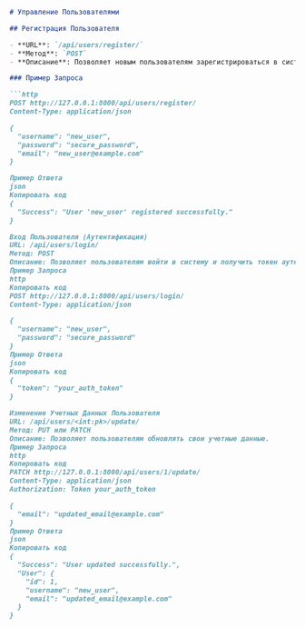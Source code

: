 ```markdown
# Управление Пользователями

## Регистрация Пользователя

- **URL**: `/api/users/register/`
- **Метод**: `POST`
- **Описание**: Позволяет новым пользователям зарегистрироваться в системе.

### Пример Запроса

```http
POST http://127.0.0.1:8000/api/users/register/
Content-Type: application/json

{
  "username": "new_user",
  "password": "secure_password",
  "email": "new_user@example.com"
}

Пример Ответа
json
Копировать код
{
  "Success": "User 'new_user' registered successfully."
}

Вход Пользователя (Аутентификация)
URL: /api/users/login/
Метод: POST
Описание: Позволяет пользователям войти в систему и получить токен аутентификации.
Пример Запроса
http
Копировать код
POST http://127.0.0.1:8000/api/users/login/
Content-Type: application/json

{
  "username": "new_user",
  "password": "secure_password"
}
Пример Ответа
json
Копировать код
{
  "token": "your_auth_token"
}

Изменение Учетных Данных Пользователя
URL: /api/users/<int:pk>/update/
Метод: PUT или PATCH
Описание: Позволяет пользователям обновлять свои учетные данные.
Пример Запроса
http
Копировать код
PATCH http://127.0.0.1:8000/api/users/1/update/
Content-Type: application/json
Authorization: Token your_auth_token

{
  "email": "updated_email@example.com"
}
Пример Ответа
json
Копировать код
{
  "Success": "User updated successfully.",
  "User": {
    "id": 1,
    "username": "new_user",
    "email": "updated_email@example.com"
  }
}